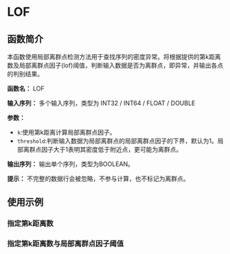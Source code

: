 # LOF

## 函数简介

本函数使用局部离群点检测方法用于查找序列的密度异常。将根据提供的第k距离数及局部离群点因子(lof)阈值，判断输入数据是否为离群点，即异常，并输出各点的判别结果。

**函数名：** LOF

**输入序列：** 多个输入序列，类型为 INT32 / INT64 / FLOAT / DOUBLE

**参数：** 

+ `k`:使用第k距离计算局部离群点因子。
+ `threshold`:判断输入数据为局部离群点的局部离群点因子的下界，默认为1。局部离群点因子大于1表明其密度低于附近点，更可能为离群点。

**输出序列：** 输出单个序列，类型为BOOLEAN。

**提示：** 不完整的数据行会被忽略，不参与计算，也不标记为离群点。


## 使用示例

### 指定第k距离数







### 指定第k距离数与局部离群点因子阈值

